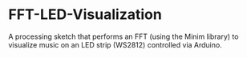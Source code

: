 FFT-LED-Visualization
=====================

A processing sketch that performs an FFT (using the Minim library) to visualize music on an LED strip (WS2812) controlled via Arduino.
